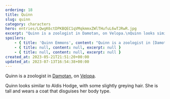```yaml
---
ordering: 18
title: Quinn
slug: quinn
category: characters
hero: entries/LQwgK6ctDPKBQEC1qVMqkmmxZWlTHufuL6wTJRwR.jpg
excerpt: "Quinn is a zoologist in Damotan, on Velopa.\nQuinn looks similar to Aldis Hodge, with some slightly g..."
spoilers:
    - { title: 'Quinn Emmons', content: "Quinn is a zoologist in [Damotan](/category/planets-cities/damotan), on [Velopa](/category/planets-cities/velopa).\r\n\r\nThe [Vinillense](/category/spaceships/vinillense) delivered five [tigers](/category/culture-history/tigers) to her, learning that she already had five and has been training the tigers to fight. Quinn is secretly the co-leader of an underground [resistance](/category/culture-history/resistance) with her partner, [Devorah](/category/characters/devorah). During the heist in Damotan, Quinn was initially reticent to help [Mary](/category/characters/mary). She changed her mind in the nick of time, arriving at the police station to interrupt [Kemba Tiran's](/category/characters/bluebell) ambush. When she helped the crew get back to the [Capstone](/category/spaceships/capstone), Mary inadvertently brought her along to [Malecht](/category/planets-cities/malecht), where she testified to the situation on Velopa.\r\n\r\nQuinn looks similar to Aldis Hodge, with some slightly greying hair. She is tall and wears a coat that disguises her body type.\r\n\r\n**Pronunciation:**\r\n- em’ muns", excerpt: "Quinn is a zoologist in Damotan, on Velopa.\nThe Vinillense delivered five tigers to her, learning th..." }
    - { title: null, content: null, excerpt: null }
    - { title: null, content: null, excerpt: null }
created_at: 2023-05-21T21:51:20+00:00
updated_at: 2023-07-13T16:54:38+00:00
---
```

Quinn is a zoologist in [Damotan](/category/planets-cities/damotan), on [Velopa](/category/planets-cities/velopa).

Quinn looks similar to Aldis Hodge, with some slightly greying hair. She is tall and wears a coat that disguises her body type.